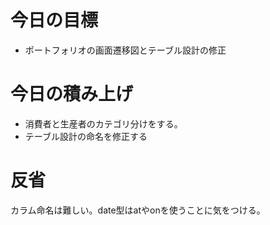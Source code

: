 # 今日の目標

- ポートフォリオの画面遷移図とテーブル設計の修正

# 今日の積み上げ

- 消費者と生産者のカテゴリ分けをする。
- テーブル設計の命名を修正する

# 反省

カラム命名は難しい。date型はatやonを使うことに気をつける。